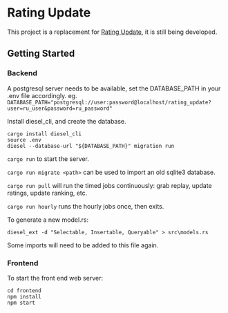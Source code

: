 # Rating Update

This project is a replacement for [Rating Update](https://github.com/nemasu/rating-update), it is still being developed.


## Getting Started

### Backend

A postgresql server needs to be available, set the DATABASE_PATH in your .env file accordingly.
eg. `DATABASE_PATH="postgresql://user:password@localhost/rating_update?user=ru_user&password=ru_password"`

Install diesel_cli, and create the database.
```
cargo install diesel_cli
source .env
diesel --database-url "${DATABASE_PATH}" migration run
```

`cargo run` to start the server.

`cargo run migrate <path>` can be used to import an old sqlite3 database.

`cargo run pull` will run the timed jobs continuously: grab replay, update ratings, update ranking, etc.

`cargo run hourly` runs the hourly jobs once, then exits.

To generate a new model.rs:

`diesel_ext -d "Selectable, Insertable, Queryable" > src\models.rs`

Some imports will need to be added to this file again.


### Frontend
To start the front end web server:

```
cd frontend
npm install
npm start
```